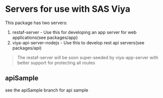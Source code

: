 # Servers for use with SAS Viya

This package has two servers:

1. restaf-server - Use this for developing an app server for web applications(see packages/app)
2. viya-api-server-nodejs - Use this to develop rest api servers(see packages/api)

> The restaf-server will be soon super-seeded by viya-app-server with better support for protecting all routes


## apiSample

see the apiSample branch for api sample